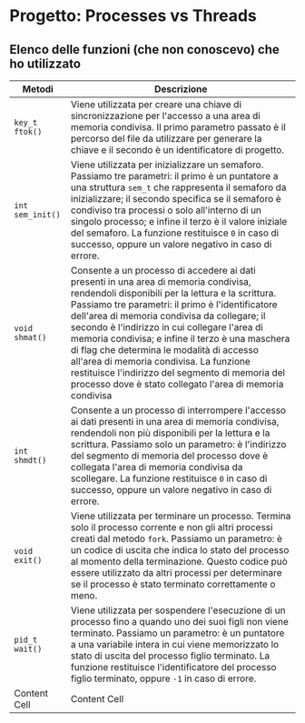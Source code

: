 # Progetto: Processes vs Threads
## Elenco delle funzioni (che non conoscevo) che ho utilizzato
| Metodi  | Descrizione |
| ------------- | ------------- |
| `key_t ftok()`  | Viene utilizzata per creare una chiave di sincronizzazione per l'accesso a una area di memoria condivisa.  Il primo parametro passato è il percorso del file da utilizzare per generare la chiave e il secondo è un identificatore di progetto. |
| `int sem_init()`  | Viene utilizzata per inizializzare un semaforo.  Passiamo tre parametri: il primo è un puntatore a una struttura `sem_t` che rappresenta il semaforo da inizializzare; il secondo specifica se il semaforo è condiviso tra processi o solo all'interno di un singolo processo; e infine il terzo è il valore iniziale del semaforo.  La funzione restituisce `0` in caso di successo, oppure un valore negativo in caso di errore. |
| `void shmat()`  | Consente a un processo di accedere ai dati presenti in una area di memoria condivisa, rendendoli disponibili per la lettura e la scrittura.  Passiamo tre parametri: il primo è l'identificatore dell'area di memoria condivisa da collegare; il secondo è l'indirizzo in cui collegare l'area di memoria condivisa; e infine il terzo è una maschera di flag che determina le modalità di accesso all'area di memoria condivisa.  La funzione restituisce l'indirizzo del segmento di memoria del processo dove è stato collegato l'area di memoria condivisa |
| `int shmdt()`  | Consente a un processo di interrompere l'accesso ai dati presenti in una area di memoria condivisa, rendendoli non più disponibili per la lettura e la scrittura.  Passiamo solo un parametro: è l'indirizzo del segmento di memoria del processo dove è collegata l'area di memoria condivisa da scollegare.  La funzione restituisce `0` in caso di successo, oppure un valore negativo in caso di errore.  |
| `void exit()`  | Viene utilizzata per terminare un processo. Termina solo il processo corrente e non gli altri processi creati dal metodo `fork`.  Passiamo un parametro: è un codice di uscita che indica lo stato del processo al momento della terminazione. Questo codice può essere utilizzato da altri processi per determinare se il processo è stato terminato correttamente o meno. |
| `pid_t wait()`  | Viene utilizzata per sospendere l'esecuzione di un processo fino a quando uno dei suoi figli non viene terminato.  Passiamo un parametro: è un puntatore a una variabile intera in cui viene memorizzato lo stato di uscita del processo figlio terminato. La funzione restituisce l'identificatore del processo figlio terminato, oppure `-1` in caso di errore. |
| Content Cell  | Content Cell  |